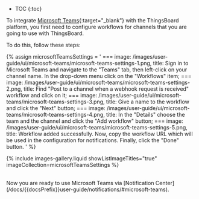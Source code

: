 * TOC
{:toc}

To integrate [Microsoft Teams](https://www.microsoft.com/en-us/microsoft-teams/group-chat-software/){:target="_blank"} with the ThingsBoard platform, you first need to configure workflows for channels that you are going to use with ThingsBoard.

To do this, follow these steps:

{% assign microsoftTeamsSettings = '
    ===
        image: /images/user-guide/ui/microsoft-teams/microsoft-teams-settings-1.png,
        title: Sign in to Microsoft Teams and navigate to the "Teams" tab, then left-click on your channel name. In the drop-down menu click on the "Workflows" item;
    ===
        image: /images/user-guide/ui/microsoft-teams/microsoft-teams-settings-2.png,
        title: Find "Post to a channel when a webhook request is received" workflow and click on it;
    ===
        image: /images/user-guide/ui/microsoft-teams/microsoft-teams-settings-3.png,
        title: Give a name to the workflow and click the "Next" button;
    ===
        image: /images/user-guide/ui/microsoft-teams/microsoft-teams-settings-4.png,
        title: In the "Details" choose the team and the channel and click the "Add workflow" button;
    ===
        image: /images/user-guide/ui/microsoft-teams/microsoft-teams-settings-5.png,
        title: Workflow added successfully. Now, copy the workflow URL which will be used in the configuration for notifications. Finally, click the "Done" button.
'
%}

{% include images-gallery.liquid showListImageTitles="true" imageCollection=microsoftTeamsSettings %}

<br>
Now you are ready to use Microsoft Teams via [Notification Center](/docs/{{docsPrefix}}user-guide/notifications/#microsoft-teams).
